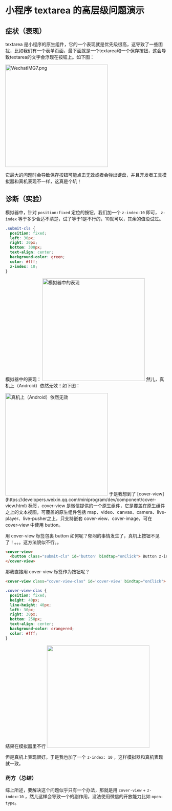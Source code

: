 # 小程序 textarea 的高层级问题演示

## 症状（表现）

textarea 是小程序的原生组件，它的一个表现就是优先级很高，这导致了一些困扰，比如我们有一个表单页面，最下面就是一个textarea和一个保存按钮，这会导致textarea的文字会浮现在按钮上。如下图：

<img src="https://i.loli.net/2019/10/16/L4Y3MQrGuTm9yf1.png" alt="WechatIMG7.png" style="width:320px" />

它最大的问题时会导致保存按钮可能点击无效或者会弹出键盘，并且开发者工具模拟器和真机表现不一样，这真是个坑！

## 诊断（实验）

模拟器中，针对 `position:fixed` 定位的按钮，我们加一个 `z-index:10` 即可， `z-index` 等于多少合适不清楚，试了等于1是不行的，10就可以，其余的值没试过。
```css
.submit-cls {
  position: fixed;
  left: 30px;
  right: 30px;
  bottom: 300px;
  text-align: center;
  background-color: green;
  color: #fff;
  z-index: 10;
}
```

模拟器中的表现：
<img src="https://i.loli.net/2019/10/16/x2X589qmAzjHGRa.jpg" alt="模拟器中的表现" style="width:320px" />
然儿，真机上（Android）依然无效！如下图：

<img src="https://i.loli.net/2019/10/16/Kd37SBq89Rghk6e.jpg" alt="真机上（Android）依然无效" style="width:320px" />
于是我想到了 [cover-view](https://developers.weixin.qq.com/miniprogram/dev/component/cover-view.html) 标签，cover-view 是微信提供的一个原生组件，它是覆盖在原生组件之上的文本视图，可覆盖的原生组件包括 map、video、canvas、camera、live-player、live-pusher之上，只支持嵌套 cover-view、cover-image，可在 cover-view 中使用 button。

用 cover-view 标签包裹 button 如何呢？郁闷的事情发生了，真机上按钮不见了！。。。这方法貌似不行。。
```html
<cover-view>
  <button class="submit-cls" id='button' bindtap="onClick"> Button z-index: 10 </button>
</cover-view>
```

那我直接用 cover-view 标签作为按钮呢？
```html
<cover-view class="cover-view-clas" id='cover-view' bindtap="onClick"> cover-view z-index: 10 </cover-view>
```
```css
.cover-view-clas {
  position: fixed;
  height: 40px;
  line-height: 40px;
  left: 30px;
  right: 30px;
  bottom: 250px;
  text-align: center;
  background-color: orangered;
  color: #fff;
}
```

结果在模拟器里不行
<img src="https://i.loli.net/2019/10/16/IpBObHxYiyXj25W.png" style="width:320px">

但是真机上表现很好。于是我也加了一个 `z-index: 10` ，这样模拟器和真机表现就一致。

### 药方（总结）
综上所述，要解决这个问题似乎只有一个办法，那就是用 `cover-view` + `z-index:10` ，然儿这样会导致一个的副作用，没法使用微信的开放能力比如 `open-type`。

